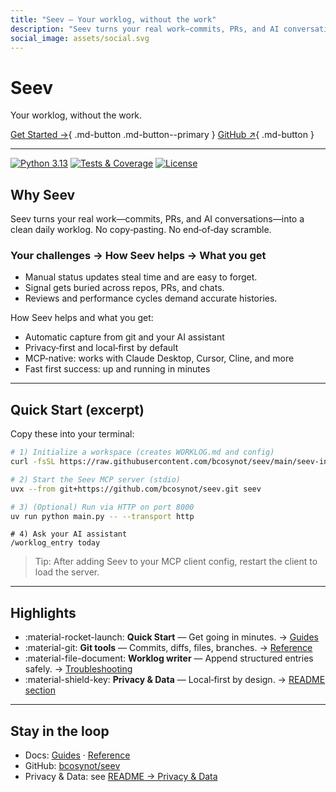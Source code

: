 ```yaml
---
title: "Seev — Your worklog, without the work"
description: "Seev turns your real work—commits, PRs, and AI conversations—into a clean daily worklog. No copy‑pasting. No end‑of‑day scramble."
social_image: assets/social.svg
---
```


# Seev

Your worklog, without the work.

[Get Started →](guides/index.md){ .md-button .md-button--primary }
[GitHub ↗](https://github.com/bcosynot/seev){ .md-button }

---

<!-- Trust badges -->
<p align="left">
  <a href="#" title="Python 3.13"><img alt="Python 3.13" src="https://img.shields.io/badge/Python-3.13-3776AB?logo=python&logoColor=white"></a>
  <a href="#" title="Tests & Coverage"><img alt="Tests & Coverage" src="https://img.shields.io/badge/tests-✓%20&%20coverage-4c1"></a>
  <a href="https://github.com/bcosynot/seev/blob/main/LICENSE" title="License"><img alt="License" src="https://img.shields.io/badge/license-TBD-informational"></a>
</p>

## Why Seev

Seev turns your real work—commits, PRs, and AI conversations—into a clean daily worklog. No copy‑pasting. No end‑of‑day scramble.

### Your challenges → How Seev helps → What you get
- Manual status updates steal time and are easy to forget.
- Signal gets buried across repos, PRs, and chats.
- Reviews and performance cycles demand accurate histories.

How Seev helps and what you get:
- Automatic capture from git and your AI assistant
- Privacy‑first and local‑first by default
- MCP‑native: works with Claude Desktop, Cursor, Cline, and more
- Fast first success: up and running in minutes

---

## Quick Start (excerpt)

Copy these into your terminal:

```bash
# 1) Initialize a workspace (creates WORKLOG.md and config)
curl -fsSL https://raw.githubusercontent.com/bcosynot/seev/main/seev-init.sh | bash -s -- -y ~/seev-workspace
```

```bash
# 2) Start the Seev MCP server (stdio)
uvx --from git+https://github.com/bcosynot/seev.git seev
```

```bash
# 3) (Optional) Run via HTTP on port 8000
uv run python main.py -- --transport http
```

```text
# 4) Ask your AI assistant
/worklog_entry today
```

> Tip: After adding Seev to your MCP client config, restart the client to load the server.

---

## Highlights

<div class="grid cards">

- :material-rocket-launch: **Quick Start** — Get going in minutes. → [Guides](guides/index.md)
- :material-git: **Git tools** — Commits, diffs, files, branches. → [Reference](reference/index.md)
- :material-file-document: **Worklog writer** — Append structured entries safely. → [Troubleshooting](troubleshooting.md)
- :material-shield-key: **Privacy & Data** — Local‑first by design. → [README section](https://github.com/bcosynot/seev#privacy--data)

</div>

---

## Stay in the loop

- Docs: [Guides](guides/index.md) · [Reference](reference/index.md)
- GitHub: [bcosynot/seev](https://github.com/bcosynot/seev)
- Privacy & Data: see [README → Privacy & Data](https://github.com/bcosynot/seev#privacy--data)
